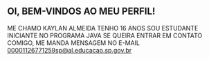 OI, BEM-VINDOS AO MEU PERFIL!
----------------------------------------------------------------------------------------------------------------------------------------------------------------------------------------------
ME CHAMO KAYLAN ALMEIDA
TENHO 16 ANOS
SOU ESTUDANTE INICIANTE NO PROGRAMA JAVA
SE QUEIRA ENTRAR EM CONTATO COMIGO, ME MANDA MENSAGEM NO E-MAIL
00001126771259sp@al.educacao.sp.gov.br
